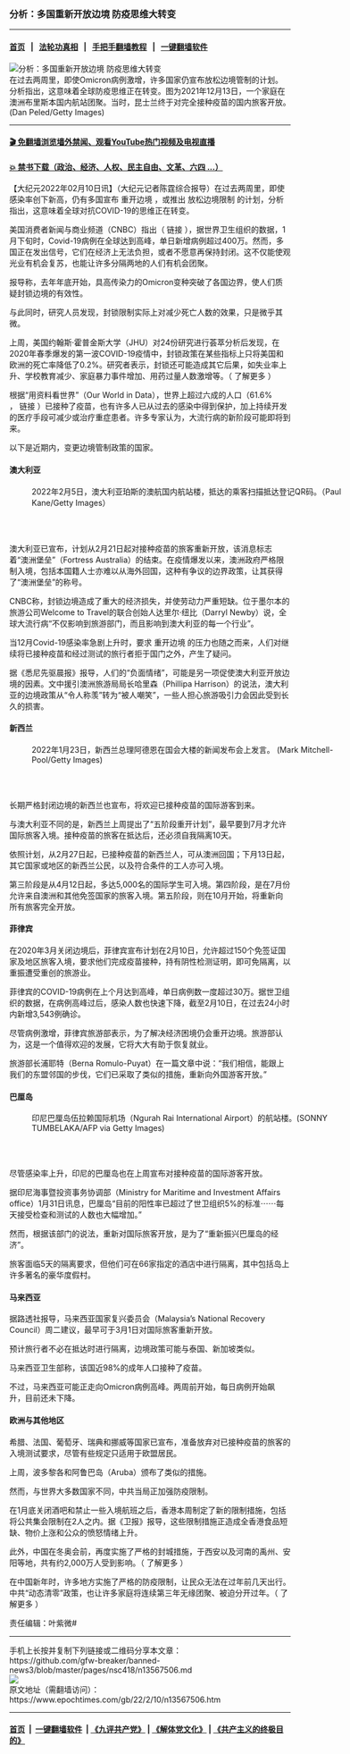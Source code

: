 ### 分析：多国重新开放边境 防疫思维大转变
------------------------

#### [首页](https://github.com/gfw-breaker/banned-news3/blob/master/README.md) &nbsp;&nbsp;|&nbsp;&nbsp; [法轮功真相](https://github.com/begood0513/basic/blob/master/README.md)  &nbsp;&nbsp;|&nbsp;&nbsp; [手把手翻墙教程](https://github.com/gfw-breaker/guides/wiki)  &nbsp;&nbsp;|&nbsp;&nbsp; [一键翻墙软件](https://github.com/gfw-breaker/nogfw/blob/master/README.md)  



<div><img alt="分析：多国重新开放边境 防疫思维大转变" class="attachment-djy_600_400 size-djy_600_400 wp-post-image" src="https://i.epochtimes.com/assets/uploads/2022/02/id13567570-GettyImages-1358648001-600x400.jpg"/>
<div class="caption">
 在过去两周里，即使Omicron病例激增，许多国家仍宣布放松边境管制的计划。分析指出，这意味着全球防疫思维正在转变。图为2021年12月13日，一个家庭在澳洲布里斯本国内航站团聚。当时，昆士兰终于对完全接种疫苗的国内旅客开放。 (Dan Peled/Getty Images)
</div></div><hr/>

#### [ 🎬  免翻墙浏览墙外禁闻、观看YouTube热门视频及电视直播](https://github.com/gfw-breaker/HelloWorld)

#### [ 💥  禁书下载（政治、经济、人权、民主自由、文革、六四 ...）](https://github.com/gfw-breaker/books/blob/master/README.md)

<div><p>
 【大纪元2022年02月10日讯】（大纪元记者陈霆综合报导）在过去两周里，即使感染率创下新高，仍有多国宣布
 <ok href="https://www.epochtimes.com/gb/tag/%E9%87%8D%E5%BC%80%E8%BE%B9%E5%A2%83.html">
  重开边境
 </ok>
 ，或推出
 <ok href="https://www.epochtimes.com/gb/tag/%E6%94%BE%E6%9D%BE%E8%BE%B9%E5%A2%83%E9%99%90%E5%88%B6.html">
  放松边境限制
 </ok>
 的计划，分析指出，这意味着全球对抗COVID-19的思维正在转变。
</p>
<p>
 美国消费者新闻与商业频道（CNBC）指出（
 <ok href="https://www.cnbc.com/2022/02/10/australia-new-zealand-bali-malaysia-philippines-reopen-for-travel.html" rel="noopener noreferrer" target="_blank">
  链接
 </ok>
 ），据世界卫生组织的数据，1月下旬时，Covid-19病例在全球达到高峰，单日新增病例超过400万。然而，多国正在发出信号，它们在经济上无法负担，或者不愿意再保持封闭。这不仅能使观光业有机会复苏，也能让许多分隔两地的人们有机会团聚。
</p>
<p>
 报导称，去年年底开始，具高传染力的Omicron变种突破了各国边界，使人们质疑封锁边境的有效性。
</p>
<p>
 与此同时，研究人员发现，封锁限制实际上对减少死亡人数的效果，只是微乎其微。
</p>
<p>
 上周，美国约翰斯‧霍普金斯大学（JHU）对24份研究进行荟萃分析后发现，在2020年春季爆发的第一波COVID-19疫情中，封锁政策在某些指标上只将美国和欧洲的死亡率降低了0.2%。研究者表示，封锁还可能造成其它后果，如失业率上升、学校教育减少、家庭暴力事件增加、用药过量人数激增等。（
 <ok href="https://www.epochtimes.com/gb/22/2/2/n13550915.htm" rel="noopener noreferrer" target="_blank">
  了解更多
 </ok>
 ）
</p>
<p>
 根据“用资料看世界”（Our World in Data），世界上超过六成的人口（61.6%
 <br/>
 ，
 <ok href="https://ourworldindata.org/covid-vaccinations" rel="noopener noreferrer" target="_blank">
  链接
 </ok>
 ）已接种了疫苗，也有许多人已从过去的感染中得到保护，加上持续开发的医疗手段可减少或治疗重症患者。许多专家认为，大流行病的新阶段可能即将到来。
</p>
<p>
 以下是近期内，变更边境管制政策的国家。
</p>
<h4>
 澳大利亚
</h4>
<figure aria-describedby="caption-attachment-13560476" class="wp-caption aligncenter" id="attachment_13560476" style="width: 600px">
 <ok href="https://i.epochtimes.com/assets/uploads/2022/02/id13560476-GettyImages-1368729114.jpg" target="_blank">
  <img alt="" class="size-medium_vertical wp-image-13560476" src="https://i.epochtimes.com/assets/uploads/2022/02/id13560476-GettyImages-1368729114-600x400.jpg"/>
 </ok>
 <br/><figcaption class="wp-caption-text" id="caption-attachment-13560476">
  2022年2月5日，澳大利亚珀斯的澳航国内航站楼，抵达的乘客扫描抵达登记QR码。（Paul Kane/Getty Images）
 </figcaption><br/>
</figure><br/>
<p>
 澳大利亚已宣布，计划从2月21日起对接种疫苗的旅客重新开放，该消息标志着“澳洲堡垒”（Fortress Australia）的结束。在疫情爆发以来，澳洲政府严格限制入境，包括本国籍人士亦难以从海外回国，这种有争议的边界政策，让其获得了“澳洲堡垒”的称号。
</p>
<p>
 CNBC称，封锁边境造成了重大的经济损失，并使劳动力严重短缺。位于墨尔本的旅游公司Welcome to Travel的联合创始人达里尔·纽比（Darryl Newby）说，全球大流行病“不仅影响到旅游部门，而且影响到澳大利亚的每一个行业”。
</p>
<p>
 当12月Covid-19感染率急剧上升时，要求
 <ok href="https://www.epochtimes.com/gb/tag/%E9%87%8D%E5%BC%80%E8%BE%B9%E5%A2%83.html">
  重开边境
 </ok>
 的压力也随之而来，人们对继续将已接种疫苗和经过测试的旅行者拒于国门之外，产生了疑问。
</p>
<p>
 据《悉尼先驱晨报》报导，人们的“负面情绪”，可能是另一项促使澳大利亚开放边境的因素。文中援引澳洲旅游局局长哈里森（Phillipa Harrison）的说法，澳大利亚的边境政策从“令人称羡”转为“被人嘲笑”，一些人担心旅游吸引力会因此受到长久的损害。
</p>
<h4>
 新西兰
</h4>
<figure aria-describedby="caption-attachment-13552848" class="wp-caption aligncenter" id="attachment_13552848" style="width: 594px">
 <ok href="https://i.epochtimes.com/assets/uploads/2022/02/id13552848-GettyImages-1237917795.jpg" target="_blank">
  <img alt="" class="size-medium_vertical wp-image-13552848" src="https://i.epochtimes.com/assets/uploads/2022/02/id13552848-GettyImages-1237917795-594x400.jpg"/>
 </ok>
 <br/><figcaption class="wp-caption-text" id="caption-attachment-13552848">
  2022年1月23日，新西兰总理阿德恩在国会大楼的新闻发布会上发言。 (Mark Mitchell-Pool/Getty Images)
 </figcaption><br/>
</figure><br/>
<p>
 长期严格封闭边境的新西兰也宣布，将欢迎已接种疫苗的国际游客到来。
</p>
<p>
 与澳大利亚不同的是，新西兰上周提出了“五阶段重开计划”，最早要到7月才允许国际旅客入境。接种疫苗的旅客在抵达后，还必须自我隔离10天。
</p>
<p>
 依照计划，从2月27日起，已接种疫苗的新西兰人，可从澳洲回国；下月13日起，其它国家或地区的新西兰公民，以及符合条件的工人亦可入境。
</p>
<p>
 第三阶段是从4月12日起，多达5,000名的国际学生可入境。第四阶段，是在7月份允许来自澳洲和其他免签国家的旅客入境。第五阶段，则在10月开始，将重新向所有旅客完全开放。
</p>
<h4>
 菲律宾
</h4>
<p>
 在2020年3月关闭边境后，菲律宾宣布计划在2月10日，允许超过150个免签证国家及地区旅客入境，要求他们完成疫苗接种，持有阴性检测证明，即可免隔离，以重振遭受重创的旅游业。
</p>
<p>
 菲律宾的COVID-19病例在上个月达到高峰，单日病例数一度超过30万。据世卫组织的数据，在病例高峰过后，感染人数也快速下降，截至2月10日，在过去24小时内新增3,543例确诊。
</p>
<p>
 尽管病例激增，菲律宾旅游部表示，为了解决经济困境仍会重开边境。旅游部认为，这是一个值得欢迎的发展，它将大大有助于恢复就业。
</p>
<p>
 旅游部长浦耶特（Berna Romulo-Puyat）在一篇文章中说：“我们相信，能跟上我们的东盟邻国的步伐，它们已采取了类似的措施，重新向外国游客开放。”
</p>
<h4>
 巴厘岛
</h4>
<figure aria-describedby="caption-attachment-13306443" class="wp-caption aligncenter" id="attachment_13306443" style="width: 591px">
 <ok href="https://i.epochtimes.com/assets/uploads/2021/10/id13306443-GettyImages-1235869134.jpg" target="_blank">
  <img alt="" class="size-medium_vertical wp-image-13306443" src="https://i.epochtimes.com/assets/uploads/2021/10/id13306443-GettyImages-1235869134-591x400.jpg"/>
 </ok>
 <br/><figcaption class="wp-caption-text" id="caption-attachment-13306443">
  印尼巴厘岛伍拉赖国际机场（Ngurah Rai International Airport）的航站楼。(SONNY TUMBELAKA/AFP via Getty Images)
 </figcaption><br/>
</figure><br/>
<p>
 尽管感染率上升，印尼的巴厘岛也在上周宣布对接种疫苗的国际游客开放。
</p>
<p>
 据印尼海事暨投资事务协调部（Ministry for Maritime and Investment Affairs office）1月31日讯息，巴厘岛“目前的阳性率已超过了世卫组织5%的标准⋯⋯每天接受检查和测试的人数也大幅增加。”
</p>
<p>
 然而，根据该部门的说法，重新对国际旅客开放，是为了“重新振兴巴厘岛的经济”。
</p>
<p>
 旅客面临5天的隔离要求，但他们可在66家指定的酒店中进行隔离，其中包括岛上许多著名的豪华度假村。
</p>
<h4>
 马来西亚
</h4>
<p>
 据路透社报导，马来西亚国家复兴委员会（Malaysia’s National Recovery Council）周二建议，最早可于3月1日对国际旅客重新开放。
</p>
<p>
 预计旅行者不必在抵达时进行隔离，边境政策可能与泰国、新加坡类似。
</p>
<p>
 马来西亚卫生部称，该国近98%的成年人口接种了疫苗。
</p>
<p>
 不过，马来西亚可能正走向Omicron病例高峰。两周前开始，每日病例开始飙升，目前还未下降。
</p>
<h4>
 欧洲与其他地区
</h4>
<p>
 希腊、法国、葡萄牙、瑞典和挪威等国家已宣布，准备放弃对已接种疫苗的旅客的入境测试要求，尽管有些规定只适用于欧盟居民。
</p>
<p>
 上周，波多黎各和阿鲁巴岛（Aruba）颁布了类似的措施。
</p>
<p>
 然而，与世界大多数国家不同，中共当局正加强防疫限制。
</p>
<p>
 在1月底关闭酒吧和禁止一些入境航班之后，香港本周制定了新的限制措施，包括将公共集会限制在2人之内。据《卫报》报导，这些限制措施正造成全香港食品短缺、物价上涨和公众的愤怒情绪上升。
</p>
<p>
 此外，中国在冬奥会前，再度实施了严格的封城措施，于西安以及河南的禹州、安阳等地，共有约2,000万人受到影响。（
 <ok href="https://www.epochtimes.com/gb/22/1/11/n13497071.htm" rel="noopener noreferrer" target="_blank">
  了解更多
 </ok>
 ）
</p>
<p>
 在中国新年时，许多地方实施了严格的防疫限制，让民众无法在过年前几天出行。中共“动态清零”政策，也让许多家庭将连续第三年无缘团聚、被迫分开过年。（
 <ok href="https://www.epochtimes.com/gb/22/1/24/n13526799.htm" rel="noopener noreferrer" target="_blank">
  了解更多
 </ok>
 ）
</p>
<p>
 责任编辑：叶紫微#
</p>
</div>
<hr/>
手机上长按并复制下列链接或二维码分享本文章：<br/>
https://github.com/gfw-breaker/banned-news3/blob/master/pages/nsc418/n13567506.md <br/>
<a href='https://github.com/gfw-breaker/banned-news3/blob/master/pages/nsc418/n13567506.md'><img src='https://github.com/gfw-breaker/banned-news3/blob/master/pages/nsc418/n13567506.md.png'/></a> <br/>
原文地址（需翻墙访问）：https://www.epochtimes.com/gb/22/2/10/n13567506.htm


------------------------
#### [首页](https://github.com/gfw-breaker/banned-news3/blob/master/README.md) &nbsp;|&nbsp; [一键翻墙软件](https://github.com/gfw-breaker/nogfw/blob/master/README.md) &nbsp;| [《九评共产党》](https://github.com/gfw-breaker/9ping.md/blob/master/README.md#九评之一评共产党是什么) | [《解体党文化》](https://github.com/gfw-breaker/jtdwh.md/blob/master/README.md) | [《共产主义的终极目的》](https://github.com/gfw-breaker/gczydzjmd.md/blob/master/README.md)


<img src='http://gfw-breaker.win/banned-news3/pages/nsc418/n13567506.md' width='0px' height='0px'/>